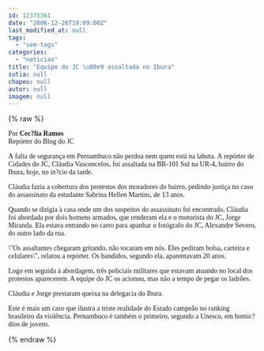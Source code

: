 ```yaml
---
id: 12375361
date: "2006-12-26T19:09:00Z"
last_modified_at: null
tags:
  - "sem-tags"
categories:
  - "noticias"
title: "Equipe do JC \u00e9 assaltada no Ibura"
sutia: null
chapeu: null
autor: null
imagem: null
---
```

{% raw %}
<p><P><FONT face=Verdana>Por <B>Cec?lia Ramos</B><BR>Repórter do Blog do JC</FONT></P></p>
<p><P><FONT face=Verdana>A&nbsp;falta de segurança em&nbsp;Pernambuco não perdoa nem quem está na labuta.&nbsp;</FONT><FONT face=Verdana>A&nbsp;repórter de Cidades do JC, Cláudia Vasconcelos, foi assaltada na BR-101 Sul na UR-4, bairro do Ibura, hoje, no in?cio da tarde.&nbsp;</FONT></P></p>
<p><P><FONT face=Verdana>Cláudia&nbsp;fazia a cobertura dos protestos dos moradores do bairro, pedindo justiça no caso do assassinato da estudante Sabrina Hellen Martins, de 13 anos.</FONT></P></p>
<p><P><FONT face=Verdana>Quando se dirigia&nbsp;à casa onde um dos suspeitos do assassinato foi encontrado, Cláudia foi abordada por dois homens armados, que renderam ela e o motorista do JC, Jorge Miranda. Ela estava entrando no carro para apanhar o fotógrafo do JC, Alexandre Severo, do outro lado da rua.</FONT></P></p>
<p><P><FONT face=Verdana>\"Os assaltantes&nbsp;chegaram gritando, não tocaram em nós. Eles pediram bolsa, carteira e celulares\", relatou a repórter. Os bandidos, segundo ela, aparentavam 20 anos. </FONT></P></p>
<p><P><FONT face=Verdana>Logo em seguida à abordagem, três policiais militares que estavam atuando no local dos protestos aparecerem. A equipe do JC os acionou, mas não a tempo de pegar os ladrões. </FONT></P></p>
<p><P><FONT face=Verdana>Cláudia e Jorge prestaram queixa na delegacia do Ibura. </FONT></P></p>
<p><P><FONT face=Verdana>Este é mais um caso que ilustra a triste realidade do Estado campeão&nbsp;no ranking brasileiro da violência. Pernambuco é também o primeiro, segundo a Unesco, em homic?dios de jovens.</FONT></P> </p>
{% endraw %}